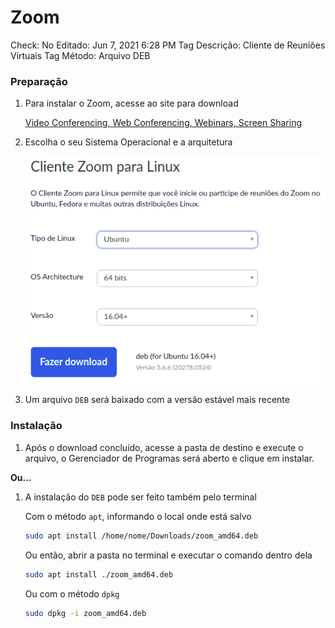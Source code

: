 # Zoom

Check: No
Editado: Jun 7, 2021 6:28 PM
Tag Descrição: Cliente de Reuniões Virtuais
Tag Método: Arquivo DEB

### Preparação

1. Para instalar o Zoom, acesse ao site para download

    [Video Conferencing, Web Conferencing, Webinars, Screen Sharing](https://zoom.us/download)

2. Escolha o seu Sistema Operacional e a arquitetura

    ![Zoom%2076b6df96ff1440fc8837e59b8d002115/Untitled.png](Zoom%2076b6df96ff1440fc8837e59b8d002115/Untitled.png)

3. Um arquivo `DEB` será baixado com a versão estável mais recente

### Instalação

1. Após o download concluído, acesse a pasta de destino e execute o arquivo, o Gerenciador de Programas será aberto e clique em instalar.

**Ou...**

1. A instalação do `DEB` pode ser feito também pelo terminal

    Com o método `apt`, informando o local onde está salvo

    ```bash
    sudo apt install /home/nome/Downloads/zoom_amd64.deb
    ```

    Ou então, abrir a pasta no terminal e executar o comando dentro dela

    ```bash
    sudo apt install ./zoom_amd64.deb
    ```

    Ou com o método `dpkg`

    ```bash
    sudo dpkg -i zoom_amd64.deb
    ```